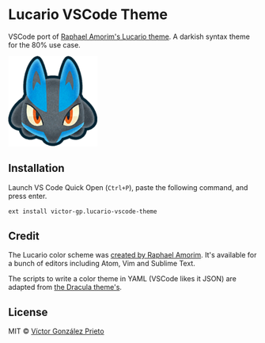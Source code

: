 # Lucario VSCode Theme

VSCode port of [Raphael Amorim's Lucario theme](https://github.com/raphamorim/lucario). A darkish syntax theme for the 80% use case.

![test image](./assets/icon.png)

## Installation

Launch VS Code Quick Open (`Ctrl+P`), paste the following command, and press enter.

```txt
ext install victor-gp.lucario-vscode-theme
```

## Credit

The Lucario color scheme was [created by Raphael Amorim](https://github.com/raphamorim/lucario). It's available for a bunch of editors including Atom, Vim and Sublime Text.

The scripts to write a color theme in YAML (VSCode likes it JSON) are adapted from [the Dracula theme's](https://github.com/dracula/visual-studio-code).

## License

MIT © [Víctor González Prieto](https://github.com/victor-gp)
